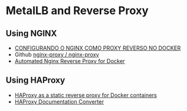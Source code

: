 # MetalLB and Reverse Proxy

## Using NGINX

- [CONFIGURANDO O NGINX COMO PROXY REVERSO NO DOCKER](https://conzatech.com/configurando-o-nginx-como-proxy-reverso-no-docker/)
- Github [nginx-proxy / nginx-proxy](https://github.com/nginx-proxy/nginx-proxy)
- [Automated Nginx Reverse Proxy for Docker](http://jasonwilder.com/blog/2014/03/25/automated-nginx-reverse-proxy-for-docker/)

## Using HAProxy

- [HAProxy as a static reverse proxy for Docker containers](http://oskarhane.com/haproxy-as-a-static-reverse-proxy-for-docker-containers/)
- [HAProxy Documentation Converter](https://cbonte.github.io/haproxy-dconv/)